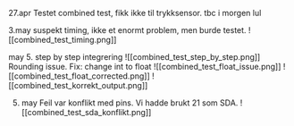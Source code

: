 27.apr
Testet combined test, fikk ikke til trykksensor. tbc i morgen lul


3.may
suspekt timing, ikke et enormt problem, men burde testet.
![[combined_test_timing.png]]

may 5.
step by step integrering
![[combined_test_step_by_step.png]]
Rounding issue. Fix: change int to float 
![[combined_test_float_issue.png]]
![[combined_test_float_corrected.png]]
![[combined_test_korrekt_output.png]]

5. may
Feil var konflikt med pins. Vi hadde brukt 21 som SDA.
![[combined_test_sda_konflikt.png]]